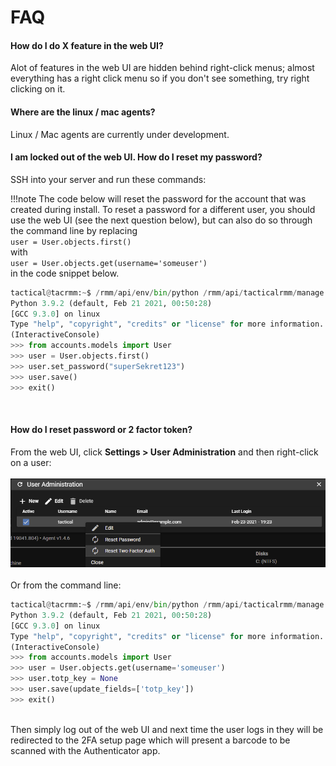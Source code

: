 # FAQ


#### How do I do X feature in the web UI?
Alot of features in the web UI are hidden behind right-click menus; almost everything has a right click menu so if you don't see something, try right clicking on it.
#### Where are the linux / mac agents?
Linux / Mac agents are currently under development.

#### I am locked out of the web UI. How do I reset my password?

SSH into your server and run these commands:

!!!note
    The code below will reset the password for the account that was created during install.
    To reset a password for a different user, you should use the web UI (see the next question below), but can also do so through the command line by replacing<br/>
    `user = User.objects.first()`<br/>
    with<br/>
    `user = User.objects.get(username='someuser')`
    <br/>
    in the code snippet below.


```python
tactical@tacrmm:~$ /rmm/api/env/bin/python /rmm/api/tacticalrmm/manage.py shell
Python 3.9.2 (default, Feb 21 2021, 00:50:28)
[GCC 9.3.0] on linux
Type "help", "copyright", "credits" or "license" for more information.
(InteractiveConsole)
>>> from accounts.models import User
>>> user = User.objects.first()
>>> user.set_password("superSekret123")
>>> user.save()
>>> exit()
```

<br/>

#### How do I reset password or 2 factor token?
From the web UI, click **Settings > User Administration** and then right-click on a user:<br/><br/>
![reset2fa](images/reset2fa.png)
<br/><br/>
Or from the command line:<br/>
```python
tactical@tacrmm:~$ /rmm/api/env/bin/python /rmm/api/tacticalrmm/manage.py shell
Python 3.9.2 (default, Feb 21 2021, 00:50:28)
[GCC 9.3.0] on linux
Type "help", "copyright", "credits" or "license" for more information.
(InteractiveConsole)
>>> from accounts.models import User
>>> user = User.objects.get(username='someuser')
>>> user.totp_key = None
>>> user.save(update_fields=['totp_key'])
>>> exit()
```
<br/>
Then simply log out of the web UI and next time the user logs in they will be redirected to the 2FA setup page which will present a barcode to be scanned with the Authenticator app.
